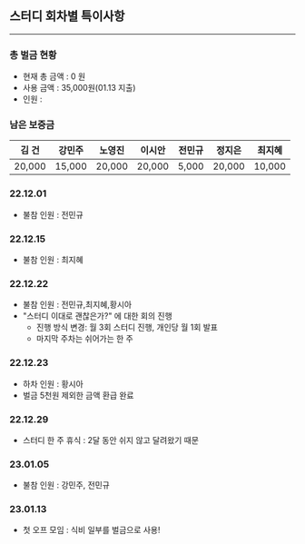 ## 스터디 회차별 특이사항
---
### 총 벌금 현황
- 현재 총 금액 : 0 원
- 사용 금액 : 35,000원(01.13 지출)
- 인원 : 

### 남은 보증금
|김 건|강민주|노영진|이시안|전민규|정지은|최지혜|
| :---: | :---: | :---: | :---: | :---: | :---: | :---: |
| 20,000 | 15,000 | 20,000 | 20,000 | 5,000 | 20,000 | 10,000 |

### 22.12.01
- 불참 인원 : 전민규

### 22.12.15
- 불참 인원 : 최지혜

### 22.12.22
- 불참 인원 : 전민규,최지혜,황시아
- "스터디 이대로 괜찮은가?" 에 대한 회의 진행
    - 진행 방식 변경: 월 3회 스터디 진행, 개인당 월 1회 발표
    - 마지막 주차는 쉬어가는 한 주

### 22.12.23
- 하차 인원 : 황시아
- 벌금 5천원 제외한 금액 환급 완료

### 22.12.29
- 스터디 한 주 휴식 : 2달 동안 쉬지 않고 달려왔기 때문

### 23.01.05
- 불참 인원 : 강민주, 전민규

### 23.01.13
- 첫 오프 모임 : 식비 일부를 벌금으로 사용!
